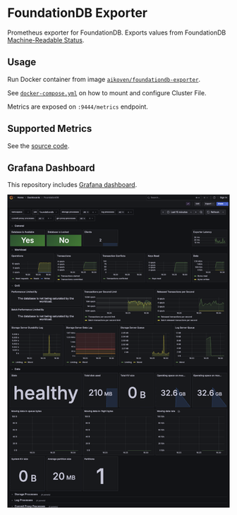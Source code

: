 # FoundationDB Exporter

Prometheus exporter for FoundationDB. Exports values from FoundationDB
[Machine-Readable Status](https://apple.github.io/foundationdb/mr-status.html).

## Usage

Run Docker container from image
[`aikoven/foundationdb-exporter`](https://hub.docker.com/r/aikoven/foundationdb-exporter).

See [`docker-compose.yml`](/docker-compose.yml) on how to mount and configure Cluster File.

Metrics are exposed on `:9444/metrics` endpoint.

## Supported Metrics

See the [source code](/exporter/src/metrics.ts).

## Grafana Dashboard

This repository includes [Grafana dashboard](/grafana/foundationdb.json).

![Grafana Dashboard](/docs/grafana.png)
